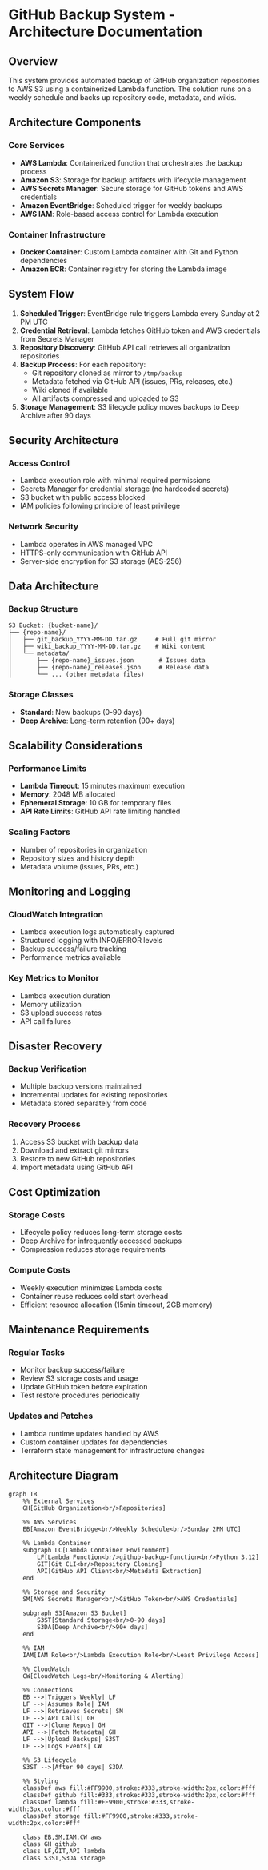 # GitHub Backup System - Architecture Documentation

## Overview

This system provides automated backup of GitHub organization repositories to AWS S3 using a containerized Lambda function. The solution runs on a weekly schedule and backs up repository code, metadata, and wikis.


## Architecture Components

### Core Services
- **AWS Lambda**: Containerized function that orchestrates the backup process
- **Amazon S3**: Storage for backup artifacts with lifecycle management
- **AWS Secrets Manager**: Secure storage for GitHub tokens and AWS credentials
- **Amazon EventBridge**: Scheduled trigger for weekly backups
- **AWS IAM**: Role-based access control for Lambda execution

### Container Infrastructure
- **Docker Container**: Custom Lambda container with Git and Python dependencies
- **Amazon ECR**: Container registry for storing the Lambda image

## System Flow

1. **Scheduled Trigger**: EventBridge rule triggers Lambda every Sunday at 2 PM UTC
2. **Credential Retrieval**: Lambda fetches GitHub token and AWS credentials from Secrets Manager
3. **Repository Discovery**: GitHub API call retrieves all organization repositories
4. **Backup Process**: For each repository:
   - Git repository cloned as mirror to `/tmp/backup`
   - Metadata fetched via GitHub API (issues, PRs, releases, etc.)
   - Wiki cloned if available
   - All artifacts compressed and uploaded to S3
5. **Storage Management**: S3 lifecycle policy moves backups to Deep Archive after 90 days

## Security Architecture

### Access Control
- Lambda execution role with minimal required permissions
- Secrets Manager for credential storage (no hardcoded secrets)
- S3 bucket with public access blocked
- IAM policies following principle of least privilege

### Network Security
- Lambda operates in AWS managed VPC
- HTTPS-only communication with GitHub API
- Server-side encryption for S3 storage (AES-256)

## Data Architecture

### Backup Structure
```
S3 Bucket: {bucket-name}/
├── {repo-name}/
│   ├── git_backup_YYYY-MM-DD.tar.gz     # Full git mirror
│   ├── wiki_backup_YYYY-MM-DD.tar.gz    # Wiki content
│   └── metadata/
│       ├── {repo-name}_issues.json       # Issues data
│       ├── {repo-name}_releases.json     # Release data
│       └── ... (other metadata files)
```

### Storage Classes
- **Standard**: New backups (0-90 days)
- **Deep Archive**: Long-term retention (90+ days)

## Scalability Considerations

### Performance Limits
- **Lambda Timeout**: 15 minutes maximum execution
- **Memory**: 2048 MB allocated
- **Ephemeral Storage**: 10 GB for temporary files
- **API Rate Limits**: GitHub API rate limiting handled

### Scaling Factors
- Number of repositories in organization
- Repository sizes and history depth
- Metadata volume (issues, PRs, etc.)

## Monitoring and Logging

### CloudWatch Integration
- Lambda execution logs automatically captured
- Structured logging with INFO/ERROR levels
- Backup success/failure tracking
- Performance metrics available

### Key Metrics to Monitor
- Lambda execution duration
- Memory utilization
- S3 upload success rates
- API call failures

## Disaster Recovery

### Backup Verification
- Multiple backup versions maintained
- Incremental updates for existing repositories
- Metadata stored separately from code

### Recovery Process
1. Access S3 bucket with backup data
2. Download and extract git mirrors
3. Restore to new GitHub repositories
4. Import metadata using GitHub API

## Cost Optimization

### Storage Costs
- Lifecycle policy reduces long-term storage costs
- Deep Archive for infrequently accessed backups
- Compression reduces storage requirements

### Compute Costs
- Weekly execution minimizes Lambda costs
- Container reuse reduces cold start overhead
- Efficient resource allocation (15min timeout, 2GB memory)

## Maintenance Requirements

### Regular Tasks
- Monitor backup success/failure
- Review S3 storage costs and usage
- Update GitHub token before expiration
- Test restore procedures periodically

### Updates and Patches
- Lambda runtime updates handled by AWS
- Custom container updates for dependencies
- Terraform state management for infrastructure changes

## Architecture Diagram
```mermaid
graph TB
    %% External Services
    GH[GitHub Organization<br/>Repositories]
    
    %% AWS Services
    EB[Amazon EventBridge<br/>Weekly Schedule<br/>Sunday 2PM UTC]
    
    %% Lambda Container
    subgraph LC[Lambda Container Environment]
        LF[Lambda Function<br/>github-backup-function<br/>Python 3.12]
        GIT[Git CLI<br/>Repository Cloning]
        API[GitHub API Client<br/>Metadata Extraction]
    end
    
    %% Storage and Security
    SM[AWS Secrets Manager<br/>GitHub Token<br/>AWS Credentials]
    
    subgraph S3[Amazon S3 Bucket]
        S3ST[Standard Storage<br/>0-90 days]
        S3DA[Deep Archive<br/>90+ days]
    end
    
    %% IAM
    IAM[IAM Role<br/>Lambda Execution Role<br/>Least Privilege Access]
    
    %% CloudWatch
    CW[CloudWatch Logs<br/>Monitoring & Alerting]
    
    %% Connections
    EB -->|Triggers Weekly| LF
    LF -->|Assumes Role| IAM
    LF -->|Retrieves Secrets| SM
    LF -->|API Calls| GH
    GIT -->|Clone Repos| GH
    API -->|Fetch Metadata| GH
    LF -->|Upload Backups| S3ST
    LF -->|Logs Events| CW
    
    %% S3 Lifecycle
    S3ST -->|After 90 days| S3DA
    
    %% Styling
    classDef aws fill:#FF9900,stroke:#333,stroke-width:2px,color:#fff
    classDef github fill:#333,stroke:#333,stroke-width:2px,color:#fff
    classDef lambda fill:#FF9900,stroke:#333,stroke-width:3px,color:#fff
    classDef storage fill:#FF9900,stroke:#333,stroke-width:2px,color:#fff
    
    class EB,SM,IAM,CW aws
    class GH github
    class LF,GIT,API lambda
    class S3ST,S3DA storage
```
